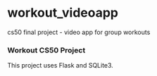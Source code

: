 # workout_videoapp
cs50 final project - video app for group workouts



<h3>Workout CS50 Project</h3>
This project uses Flask and SQLite3. 


